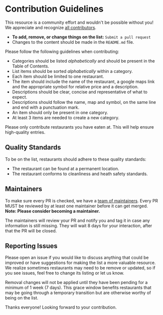 # Contribution Guidelines

This resource is a community effort and wouldn't be possible without you! We appreciate and recognize [all contributors](https://github.com/swill/awesome-grub/graphs/contributors).

- **To add, remove, or change things on the list:** `Submit a pull request`
- Changes to the content should be made in the `README.md` file.

Please follow the following guidelines when contributing:

- Categories should be listed *alphabetically* and should be present in the Table of Contents.
- List items should be sorted *alphabetically* within a category.
- Each item should be limited to one restaurant.
- The item should include the name of the restaurant, a google maps link and the appropriate symbol for relative price and a description.
- Descriptions should be clear, concise and representative of what to expect.
- Descriptions should follow the name, map and symbol, on the same line and end with a punctuation mark.
- An item should only be present in one category.
- At least 3 items are needed to create a new category.

Please only contribute restaurants you have eaten at. This will help ensure high-quality entries.


## Quality Standards

To be on the list, restaurants should adhere to these quality standards:

- The restaurant can be found at a permanent location.
- The restaurant conforms to cleanliness and heath safety standards.


## Maintainers

To make sure every PR is checked, we have a [team of maintainers](MAINTAINERS). Every PR MUST be reviewed by at least one maintainer before it can get merged. **Note: Please consider becoming a maintainer.**  

The maintainers will review your PR and notify you and tag it in case any
information is still missing. They will wait 8 days for your interaction, after
that the PR will be closed.


## Reporting Issues

Please open an issue if you would like to discuss anything that could be improved or have suggestions for making the list a more valuable resource. We realize sometimes restaurants may need to be remove or updated, so if you see issues, feel free to change its listing or let us know.

Removal changes will not be applied until they have been pending for a minimum of 1 week (7 days). This grace window benefits restaurants that may be going through a temporary transition but are otherwise worthy of being on the list.

Thanks everyone!  Looking forward to your contribution.
